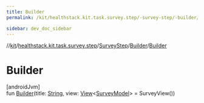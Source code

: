 ```yaml
---
title: Builder
permalink: /kit/healthstack.kit.task.survey.step/-survey-step/-builder/-builder.html

sidebar: dev_doc_sidebar
---
```

//[kit](../../../../index.html)/[healthstack.kit.task.survey.step](../../index.html)/[SurveyStep](../index.html)/[Builder](index.html)/[Builder](-builder.html)



# Builder



[androidJvm]\
fun [Builder](-builder.html)(title: [String](https://kotlinlang.org/api/latest/jvm/stdlib/kotlin/-string/index.html), view: [View](../../../healthstack.kit.task.base/-view/index.html)&lt;[SurveyModel](../../../healthstack.kit.task.survey.model/-survey-model/index.html)&gt; = SurveyView())




